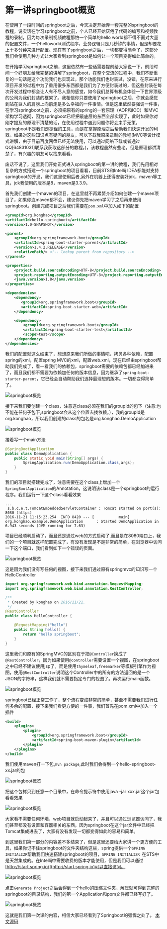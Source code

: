 # 第一讲springboot概览
在使用了一段时间的springboot之后，今天决定开始弄一套完整的springboot的教程，说实话在学习springboot之前，个人已经开始厌倦了代码的编写和视频教程的录制，因为每次录制视频教程那怕一个简单的hello world都不得不面对大量的配置文件，一个helloworld测试程序，业务逻辑只是几秒钟的事情，但是却要花上十多分钟来进行配置。现在有了springboot之后，一切都变得简单了，这部分我们会使用几种方式让大家看到springboot是如何让一个项目变得如此简单的。

在开始学习springboot之前，这里依然有一些话需要提前给大家说一下，前段时间一个好朋友给我完整的讲解了springboot，在整个交流的过程中，我们不断重复的一句话是这个功能我们也实现过，那个功能我们也封装过，没错，在原来进行项目开发的过程中为了重用很多东西都是我们为了方便封装过的，但这些封装在每次开发过程中都会让人有不尽人意的感觉，如今我们总算有机会体验一下世界顶级的公司为我们封装的框架了。我相信你只要使用了springboot之后，你就会感觉到站在巨人的肩膀上向前走是多么幸福的一件事情。但是这里依然要强调一件事，在学习springboot之前，必须把原有的spring的一套原理（AOP和IOC）和MVC架构学习透彻，因为springboot已经把最底层的东西全部实现了，此时如果你对刚才提及的原理不清楚的话，在使用过程中遇到问题你将会束手无策，springboot不是我们走捷径的工具，而是在掌握原理之后帮助我们快速开发的利器。如果对这些知识点有疑问的朋友，可以下载我原来录制的教程(MVC等设计模式讲解，由于目前百度网盘已经无法使用，可以通过网络下载或者通过QQ[64831031]联系我获取这部分的教程。)，该教程虽然有些老，但是原理都讲清楚了，有兴趣的朋友可以找来看看。

废话不说了，这里我们开始正式进入springboot的第一讲的教程，我们先用相对复杂的方式搭建一个springboot的项目看看，目前STS和Intellij IDEA都能对支持springboot的开发，我们这里使用后者,另外在机器上还得安装好jdk，maven等工具，jdk我使用的版本是8，maven是3.3.9。

首先我们创建一个maven的项目，在这里就不再累赘介绍如何创建一个maven项目了，如果你连maven都不会，建议你先把maven学习了之后再来使用springboot。创建完成项目之后我们需要在`pom.xml`中加入如下的配置

```xml
<groupId>org.konghao</groupId>
<artifactId>hello-springboot</artifactId>
<version>1.0-SNAPSHOT</version>

<parent>
    <groupId>org.springframework.boot</groupId>
    <artifactId>spring-boot-starter-parent</artifactId>
    <version>1.4.2.RELEASE</version>
    <relativePath/> <!-- lookup parent from repository -->
</parent>

<properties>
    <project.build.sourceEncoding>UTF-8</project.build.sourceEncoding>
    <project.reporting.outputEncoding>UTF-8</project.reporting.outputEncoding>
    <java.version>1.8</java.version>
</properties>

<dependencies>
    <dependency>
       <groupId>org.springframework.boot</groupId>
       <artifactId>spring-boot-starter-web</artifactId>
    </dependency>

    <dependency>
        <groupId>org.springframework.boot</groupId>
        <artifactId>spring-boot-starter-test</artifactId>
        <scope>test</scope>
    </dependency>
</dependencies>
```
我们的配置就这么结束了，想想原来我们所做的事情吧，拷贝各种依赖，配置spring的xml，配置spring MVC的xml，配置web.xml，现在已经由springboot帮助我们完成了，看一看我们的依赖包，springboot需要的依赖包都已经加进来了，而且我们都不需要为依赖加任何的版本信息，因为继承了`spring-boot-starter-parent`，它已经会自动帮助我们选择最理想的版本。一切都变得简单了。

![springboot概览](https://ynkonghao.github.io/img/springboot/01/01.png)

接下来我们要创建一个class，注意这class必须在我们的groupId的包下（注意:也不能在任何子包下,springboot会从这个位置去找依赖。），我的groupId是org.konghao，所以我们创建的class的包名是org.konghao.DemoApplication

![springboot概览](https://ynkonghao.github.io/img/springboot/01/02.png)

接着写一个main方法

``` java
@SpringBootApplication
public class DemoApplication {
    public static void main(String[] args) {
        SpringApplication.run(DemoApplication.class,args);
    }
}

```
我们的项目就搭建完成了，注意需要在这个class上增加一个`SpringBootApplication`的Annotation，这说明该class是一个springboot的运行程序。我们运行一下这个class看看效果

```
...
 s.b.c.e.t.TomcatEmbeddedServletContainer : Tomcat started on port(s): 8080 (https)
2016-11-21 11:15:23.254  INFO 8420 --- [           main] org.konghao.example.DemoApplication      : Started DemoApplication in 6.943 seconds (JVM running for 7.63)
```
项目已经顺利启动了，而且还是通过web的方式启动了,而且是在8080端口上，我们的一个项目就这样配置完成了，有没有发现是不是非常的简单，在浏览器中访问一下这个端口，我们看到如下一个错误的页面。

![springboot概览](https://ynkonghao.github.io/img/springboot/01/03.png)

这是因为我们没有写任何的视图，接下来我们通过原有springmvc的知识写一个HelloController

``` java
import org.springframework.web.bind.annotation.RequestMapping;
import org.springframework.web.bind.annotation.RestController;

/**
 * Created by konghao on 2016/11/21.
 */
@RestController
public class HelloController {

    @RequestMapping("hello")
    public String hello() {
        return "hello springboot";
    }
}
```

这里我们和原有的SpringMVC的区别在于把`@Controller`换成了`@RestController`，因为如果使用`@controller`需要设置一个视图，在springboot之中已经不建议使用jsp了，而是使用`thymeleaf,freemarker`等模板引擎作为视图，使用`@RestController`说明这个Controller中的所有的方法返回的是一个JSON的字符串，这样我们就不需要指定专门的视图了。再次运行main函数。

![springboot概览](https://ynkonghao.github.io/img/springboot/01/04.png)

springboot已经正常工作了，整个流程变成非常的简单，甚至不需要我们进行任何多余的配置，接下来我们看更方便的一件事，我们首先在pom.xml中加入一个插件

```xml
<build>
    <plugins>
        <plugin>
            <groupId>org.springframework.boot</groupId>
            <artifactId>spring-boot-maven-plugin</artifactId>
        </plugin>
    </plugins>
</build>
```
我们使用maven打一下包,`mvn package`,此时我们会得到一个hello-springboot-xx.jar的包

![springboot概览](https://ynkonghao.github.io/img/springboot/01/05.png)

把这个包拷贝到任意一个目录中，在命令提示符中使用java -jar xxx.jar这个jar包看看效果

![springboot概览](https://ynkonghao.github.io/img/springboot/01/06.png)

大家看不需要任何环境，web项目就启动起来了，并且可以通过浏览器访问了，我们甚至都没有设置和容器相关的东西，因为springboot在这个jar文件中已经把Tomcat集成进去了，大家有没有发现一切都变得如此的容易和简单。

到这里我们第一部分的内容差不多结束了，但是这里还要给大家讲一个更方便的工具，如果你记不住springboot的文件夹结构这些，spring提供一个`SPRING INITIALIZR`帮助我们快速搭建springboot的项目，`SPRING INITIALIZR `在STS中是天然集成的。在Intellij中需要收费的版本才能使用，但是我们可以通过[http://start.spring.io/](http://start.spring.io)可以直接访问。

![springboot概览](https://ynkonghao.github.io/img/springboot/01/07.png)

 点击`Generate Project`之后会得到一个hello的压缩文件夹，解压就可得到完整的springboot的目录结构，我们的第一个Application和pom文件都已经写好了。

 ![springboot概览](https://ynkonghao.github.io/img/springboot/01/08.png)

 这就是我们第一次课的内容，相信大家已经看到了Springboot的强悍之处了。
 [本文源码](https://github.com/ynkonghao/resource/tree/master/src/springboot)
